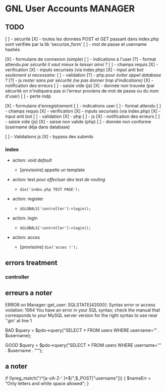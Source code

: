 # GNL User Accounts MANAGER

## TODO
[ ] - sécurité
    [X] - toutes les données POST et GET passant dans index.php sont verifiée par la lib 'securize_form'
    [ ] - mot de passe et username hashés

[X] - formulaire de connexion (simple)
    [ ] - indications à l'user
        [?] - format attendu *par sécurité il vaut mieux le laisser ainsi ?*
        [ ] - champs requis
    [X] - verification
        [X] - inputs securisés (via index.php)
        [X] - input anti bot
    *seulement si necessaire:*
    [ ] - validation
        [?] - php *pour éviter appel database ?*
        [?] - js *rester sans par sécurité (ne pas donner trop d'indications)*
    [X] - notification des erreurs
        [ ] - saisie vide (js)
        [X] - donnée non trouvée (par sécurité on n'indiquera pas si l'erreur proviens de mot de passe ou du nom d'user)
    [ ] - perte mdp 

[X] - formulaire d'enregistrement
    [ ] - indications user
        [ ] - format attendu
        [ ] - champs requis
    [X] - verification
        [X] - inputs securisés (via index.php)
        [X] - input anti bot 
    [ ] - validation
        [X] - php
        [ ] - js
    [X] - notification des erreurs
        [ ] - saisie vide (js)
        [X] - saisie non valide (php)
        [ ] - donnée non conforme (username déja dans database)

[ ] - Validations js
    [X] - bypass des submits
    
        
### index
- action: void
    *default*
    - [provisoire] appelle un template

- action: test
    *pour effectuer des test de routing*
    - `die('index.php TEST PAGE');`

- action: register
    - `$GLOBALS['controller']->login();`

- action: login
    - `$GLOBALS['controller']->login();`

- action: acces
    - [provisoire] `die('acces !');`




## errors treatment
### controller





## erreurs a noter
ERROR on Manager::get_user: SQLSTATE[42000]: Syntax error or access violation: 1064 You have an error in your SQL syntax; check the manual that corresponds to your MySQL server version for the right syntax to use near ''gin' at line 1

BAD
$query = $pdo->query("SELECT * FROM users WHERE username='" . $username);

GOOD
$query = $pdo->query("SELECT * FROM users WHERE username='" . $username . "'");


## a noter
if (!preg_match("/^[a-zA-Z-' ]*$/",$_POST["username"])) {
    $nameErr = "Only letters and white space allowed";
}